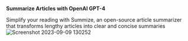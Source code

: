 
**Summarize Articles with OpenAI GPT-4**


Simplify your reading with Summize, an open-source article summarizer that transforms lengthy articles into clear and concise summaries
![Screenshot 2023-09-09 130252](https://github.com/thakoreh/ai-summarizer/assets/37672502/e5912d16-9e7c-4a02-87a8-7ecbee42cb22)
